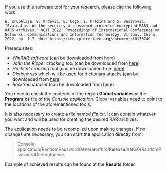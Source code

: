 If you use this software tool for your research, please cite the following work:

```
E. Krupalija, S. Mrdović, E. Cogo, I. Prazina and Š. Bećirović, "Evaluation of the security of password-protected encrypted RAR3 and RAR5 archives," NCIT 2022; Proceedings of International Conference on Networks, Communications and Information Technology, Virtual, China, 2022, pp. 1-7, doi: https://ieeexplore.ieee.org/document/10153749
```

Prerequisites:

- *WinRAR software* (can be downloaded from [here](https://www.win-rar.com/start.html?&L=0))
- *John the Ripper cracking tool* (can be downloaded from [here](https://www.openwall.com/john/))
- *Hashcat cracking tool* (can be downloaded from [here](https://hashcat.net/hashcat/))
- *Dictionaries* which will be used for dictionary attacks (can be downloaded from [here](https://github.com/danielmiessler/SecLists))
- *RockYou dataset* (can be downloaded from [here](https://www.kaggle.com/datasets/wjburns/common-password-list-rockyoutxt?resource=download))

You need to check the contents of the region **Global variables** in the **Program.cs** file of the *Console application*.
Global variables need to point to the locations of the aforementioned tools.

It is also necessary to create a file named *file.txt*. It can contain whatever you want and will be used for creating the desired RAR archives.

The application needs to be recompiled upon making changes. If no changes are necessary, you can start the application directly from:
> Console application/RandomPasswordGenerator/bin/Release/net6.0/RandomPasswordGenerator.exe.

Example of achieved results can be found at the **Results** folder.
